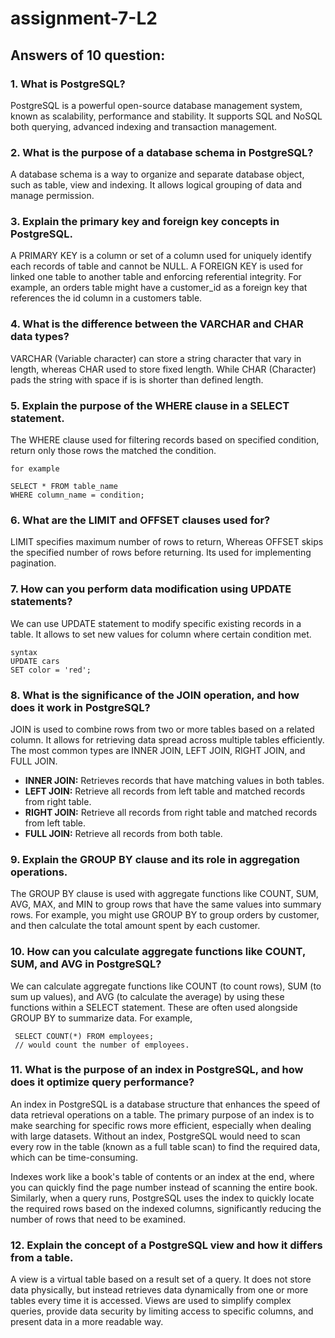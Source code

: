 # assignment-7-L2

## Answers of 10 question:

### 1. What is PostgreSQL?

PostgreSQL is a powerful open-source database management system, known as scalability, performance and stability. It supports SQL and NoSQL both querying, advanced indexing and transaction management.

### 2. What is the purpose of a database schema in PostgreSQL?

A database schema is a way to organize and separate database object, such as table, view and indexing. It allows logical grouping of data and manage permission.

### 3. Explain the primary key and foreign key concepts in PostgreSQL.

A PRIMARY KEY is a column or set of a column used for uniquely identify each records of table and cannot be NULL.
A FOREIGN KEY is used for linked one table to another table and enforcing referential integrity.
For example, an orders table might have a customer_id as a foreign key that references the id column in a customers table.

### 4. What is the difference between the VARCHAR and CHAR data types?

VARCHAR (Variable character) can store a string character that vary in length, whereas CHAR used to store fixed length. While CHAR (Character) pads the string with space if is is shorter than defined length.

### 5. Explain the purpose of the WHERE clause in a SELECT statement.

The WHERE clause used for filtering records based on specified condition, return only those rows the matched the condition.

```
for example

SELECT * FROM table_name
WHERE column_name = condition;
```

### 6. What are the LIMIT and OFFSET clauses used for?

LIMIT specifies maximum number of rows to return, Whereas OFFSET skips the specified number of rows before returning. Its used for implementing pagination.

### 7. How can you perform data modification using UPDATE statements?

We can use UPDATE statement to modify specific existing records in a table. It allows to set new values for column where certain condition met.

```
syntax
UPDATE cars
SET color = 'red';
```

### 8. What is the significance of the JOIN operation, and how does it work in PostgreSQL?

JOIN is used to combine rows from two or more tables based on a related column. It allows for retrieving data spread across multiple tables efficiently. The most common types are INNER JOIN, LEFT JOIN, RIGHT JOIN, and FULL JOIN.

- **INNER JOIN:** Retrieves records that have matching values in both tables.
- **LEFT JOIN:** Retrieve all records from left table and matched records from right table.
- **RIGHT JOIN:** Retrieve all records from right table and matched records from left table.
- **FULL JOIN:** Retrieve all records from both table.

### 9. Explain the GROUP BY clause and its role in aggregation operations.

The GROUP BY clause is used with aggregate functions like COUNT, SUM, AVG, MAX, and MIN to group rows that have the same values into summary rows. For example, you might use GROUP BY to group orders by customer, and then calculate the total amount spent by each customer.

### 10. How can you calculate aggregate functions like COUNT, SUM, and AVG in PostgreSQL?

We can calculate aggregate functions like COUNT (to count rows), SUM (to sum up values), and AVG (to calculate the average) by using these functions within a SELECT statement. These are often used alongside GROUP BY to summarize data.
For example,

```
 SELECT COUNT(*) FROM employees;
 // would count the number of employees.
```

### 11. What is the purpose of an index in PostgreSQL, and how does it optimize query performance?

An index in PostgreSQL is a database structure that enhances the speed of data retrieval operations on a table. The primary purpose of an index is to make searching for specific rows more efficient, especially when dealing with large datasets. Without an index, PostgreSQL would need to scan every row in the table (known as a full table scan) to find the required data, which can be time-consuming.

Indexes work like a book's table of contents or an index at the end, where you can quickly find the page number instead of scanning the entire book. Similarly, when a query runs, PostgreSQL uses the index to quickly locate the required rows based on the indexed columns, significantly reducing the number of rows that need to be examined.

### 12. Explain the concept of a PostgreSQL view and how it differs from a table.

A view is a virtual table based on a result set of a query. It does not store data physically, but instead retrieves data dynamically from one or more tables every time it is accessed. Views are used to simplify complex queries, provide data security by limiting access to specific columns, and present data in a more readable way.
